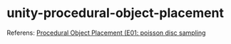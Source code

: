 # unity-procedural-object-placement

Referens: [Procedural Object Placement (E01: poisson disc sampling](https://www.youtube.com/watch?v=7WcmyxyFO7o)
